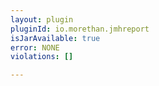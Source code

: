 ```yaml
---
layout: plugin
pluginId: io.morethan.jmhreport
isJarAvailable: true
error: NONE
violations: []

---
```

